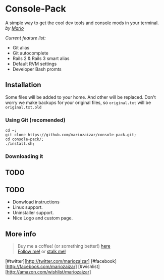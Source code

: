 # Console-Pack
A simple way to get the cool dev tools and console mods in your terminal. 
_by [Mario](#twitter)_

*Current feature list:*
* Git alias
* Git autocomplete
* Rails 2 & Rails 3 smart alias
* Default RVM settings
* Developer Bash promts

## Installation
Some files will be added to your home. And other will be replaced.
Don't worry we make backups for your original files, so `original.txt` will be `original.txt.old`  

### Using Git (recomended)

    cd ~;
    git clone https://github.com/mariozaizar/console-pack.git;
    cd console-pack/;
    ./install.sh;
	

### Downloading it
TODO
---

## TODO
* Donwload instructions
* Linux support.
* Uninstaller support.
* Nice Logo and custom page.

## More info
> Buy me a coffee! (or something better!) [here](#wishlist)  
> [Follow me!](#twitter) or [stalk me!](#facebook)



[#twitter][http://twitter.com/mariozaizar]
[#facebook][http://facebook.com/mariozaizar]
[#wishlist][http://amazon.com/wishlist/mariozaizar]